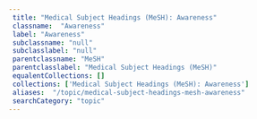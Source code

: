 ```yaml
--- 
 title: "Medical Subject Headings (MeSH): Awareness" 
 classname:  "Awareness" 
 label: "Awareness" 
 subclassname: "null" 
 subclasslabel: "null" 
 parentclassname: "MeSH" 
 parentclasslabel: "Medical Subject Headings (MeSH)" 
 equalentCollections: [] 
 collections: ['Medical Subject Headings (MeSH): Awareness']
 aliases:  "/topic/medical-subject-headings-mesh-awareness"  
 searchCategory: "topic" 
---
```

